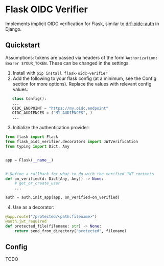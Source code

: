 # Flask OIDC Verifier

Implements implicit OIDC verification for Flask, similar to [drf-oidc-auth](https://github.com/ByteInternet/drf-oidc-auth) in Django.

## Quickstart

Assumptions: tokens are passed via headers of the form `Authorization: Bearer $YOUR_TOKEN`. These can be changed in the settings

1. Install with `pip install flask-oidc-verifier`
2. Add the following to your flask config (at a minimum, see the Config section for more options). Replace the values with relevant config values:

```python
   class Config():
   ...
   OIDC_ENDPOINT = "https://my.oidc.endpoint"
   OIDC_AUDIENCES = ("MY_AUDIENCES", )
   ...

```

3. Initialize the authentication provider:

```python
from flask import Flask
from flask_oidc_verifier.decorators import JWTVerification
from typing import Dict, Any


app = Flask(__name__)


# Define a callback for what to do with the verified JWT contents
def on_verified(d: Dict[Any, Any]) -> None:
    # get_or_create_user
    ...

auth = auth.init_app(app, on_verified=on_verified)
```

4. Use as a decorator:

```python
@app.route("/protected/<path:filename>")
@auth.jwt_required
def protected_file(filename: str) -> None:
    return send_from_directory("protected", filename)
```

## Config

TODO
